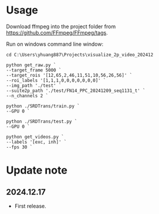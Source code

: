 # Usage

Download ffmpeg into the project folder from https://github.com/FFmpeg/FFmpeg/tags.

Run on windows command line window:
```
cd C:\Users\yhuang887\Projects\visualize_2p_video_202412

python get_raw.py `
--target_frame 5000 `
--target_rois '[12,65,2,46,11,51,10,56,26,56]' `
--roi_labels '[1,1,1,0,0,0,0,0,0,0]' `
--img_path './test' `
--suite2p_path './test/FN14_PPC_20241209_seq1131_t' `
--n_channels 2 `

python ./SRDTrans/train.py `
--GPU 0 `

python ./SRDTrans/test.py `
--GPU 0 `

python get_videos.py `
--labels '[exc, inh]' `
--fps 30 `
```

# Update note

## 2024.12.17
- First release.
